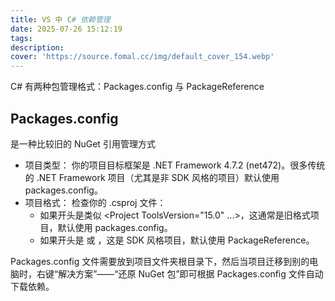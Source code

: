 ```yaml
---
title: VS 中 C# 依赖管理
date: 2025-07-26 15:12:19
tags:
description: 
cover: 'https://source.fomal.cc/img/default_cover_154.webp'
---
```


C# 有两种包管理格式：Packages.config 与 PackageReference

## Packages.config
是一种比较旧的 NuGet 引用管理方式

* 项目类型： 你的项目目标框架是 .NET Framework 4.7.2 (net472)。很多传统的 .NET Framework 项目（尤其是非 SDK 风格的项目）默认使用 packages.config。
* 项目格式： 检查你的 .csproj 文件：
  * 如果开头是类似 <Project ToolsVersion="15.0" ...>，这通常是旧格式项目，默认使用 packages.config。
  * 如果开头是 <Project Sdk="Microsoft.NET.Sdk"> 或 <Project Sdk="Microsoft.NET.Sdk.Web">，这是 SDK 风格项目，默认使用 PackageReference。

Packages.config 文件需要放到项目文件夹根目录下，然后当项目迁移到别的电脑时，右键“解决方案”——“还原 NuGet 包”即可根据 Packages.config 文件自动下载依赖。